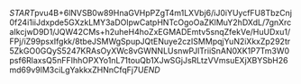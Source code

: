 $START$pvu4B+6lNVSB0w89HnaGVHpPZgT4m1LXVbj6/iJ0iYUycfFU8TbzCnj0f24i1iiJdxpde5GXzkLMY3aDOlpwCatpHNTcOgoOaZKlMuY2hDXdL/7gnXrcaIkcjwD9D1/JQW42CMs+h2uheH4hoZxEGMADEmtv5snqZfekVe/HuUDxu1/FPj/iZ99psxIfgkk/8tbeJSMWgSpupJQtENuye2czISMMpqjYuN2iXkxZp292tr5ZkGO0GQyS5247KRAsOyXWc8vGWNNLUsnwPJlTriiSnAN0XK1P7Tm3W0psf6RlaxsQ5nFFIhhOPXYo1nL71touQb1XJwSGjJsRLtzVVmsuEXjXBYSbH26md69v9lM3ciLgYakkxZHNnCfqFj7U$END$